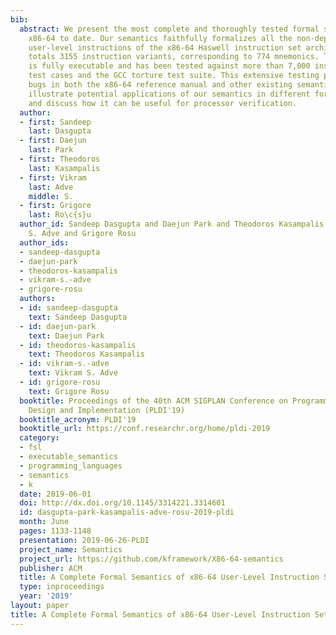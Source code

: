 ```yaml
---
bib:
  abstract: We present the most complete and thoroughly tested formal semantics of
    x86-64 to date. Our semantics faithfully formalizes all the non-deprecated, sequential
    user-level instructions of the x86-64 Haswell instruction set architecture. This
    totals 3155 instruction variants, corresponding to 774 mnemonics. The semantics
    is fully executable and has been tested against more than 7,000 instruction-level
    test cases and the GCC torture test suite. This extensive testing paid off, revealing
    bugs in both the x86-64 reference manual and other existing semantics. We also
    illustrate potential applications of our semantics in different formal analyses,
    and discuss how it can be useful for processor verification.
  author:
  - first: Sandeep
    last: Dasgupta
  - first: Daejun
    last: Park
  - first: Theodoros
    last: Kasampalis
  - first: Vikram
    last: Adve
    middle: S.
  - first: Grigore
    last: Ro\c{s}u
  author_id: Sandeep Dasgupta and Daejun Park and Theodoros Kasampalis and Vikram
    S. Adve and Grigore Rosu
  author_ids:
  - sandeep-dasgupta
  - daejun-park
  - theodoros-kasampalis
  - vikram-s.-adve
  - grigore-rosu
  authors:
  - id: sandeep-dasgupta
    text: Sandeep Dasgupta
  - id: daejun-park
    text: Daejun Park
  - id: theodoros-kasampalis
    text: Theodoros Kasampalis
  - id: vikram-s.-adve
    text: Vikram S. Adve
  - id: grigore-rosu
    text: Grigore Rosu
  booktitle: Proceedings of the 40th ACM SIGPLAN Conference on Programming Language
    Design and Implementation (PLDI'19)
  booktitle_acronym: PLDI'19
  booktitle_url: https://conf.researchr.org/home/pldi-2019
  category:
  - fsl
  - executable_semantics
  - programming_languages
  - semantics
  - k
  date: 2019-06-01
  doi: http://dx.doi.org/10.1145/3314221.3314601
  id: dasgupta-park-kasampalis-adve-rosu-2019-pldi
  month: June
  pages: 1133-1148
  presentation: 2019-06-26-PLDI
  project_name: Semantics
  project_url: https://github.com/kframework/X86-64-semantics
  publisher: ACM
  title: A Complete Formal Semantics of x86-64 User-Level Instruction Set Architecture
  type: inproceedings
  year: '2019'
layout: paper
title: A Complete Formal Semantics of x86-64 User-Level Instruction Set Architecture
---
```

